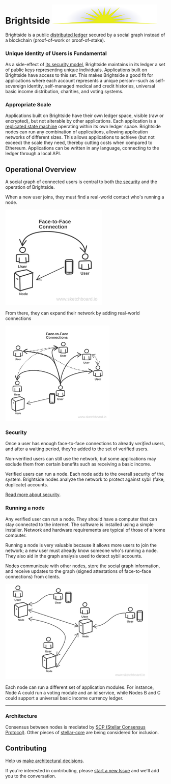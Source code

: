 # Brightside <img width="330px" src="images/brightside.svg"/>
Brightside is a public [distributed ledger](https://en.wikipedia.org/wiki/Distributed_ledger) secured by a social graph instead of a blockchain (proof-of-work or proof-of-stake).

### Unique Identity of Users is Fundamental
As a side-effect of [its security model](security.md), Brightside maintains in its ledger a set of public keys representing unique individuals.  Applications built on Brightside have access to this set.  This makes Brightside a good fit for applications where each account represents a unique person--such as self-sovereign identity, self-managed medical and credit histories, universal basic income distribution, charities, and voting systems.

### Appropriate Scale
Applications built on Brightside have their own ledger space, visible (raw or encrypted), but not alterable by other applications.  Each application is a [replicated state machine](https://en.wikipedia.org/wiki/State_machine_replication) operating within its own ledger space.  Brightside nodes can run any combination of applications, allowing application networks of different sizes.  This allows applications to achieve (but not exceed) the scale they need, thereby cutting costs when compared to Ethereum.  Applications can be written in any language, connecting to the ledger through a local API.

## Operational Overview
A social graph of connected users is central to both [the security](security.md) and the operation of Brightside.

When a new user joins, they must find a real-world contact who's running a node.
<div><img height="300px" src="images/init.svg"/></div>

From there, they can expand their network by adding real-world connections
<div><img height="300px" src="images/network-growth.svg"/></div>

### Security
Once a user has enough face-to-face connections to already *verified* users, and after a waiting period, they're added to the set of verified users.

Non-verified users can still use the network, but some applications may exclude them from certain benefits such as receiving a basic income.

Verified users can run a node. Each node adds to the overall security of the system. Brightside nodes analyze the network to protect against sybil (fake, duplicate) accounts.

[Read more about security](security.md).

### Running a node
Any verified user can run a node.  They should have a computer that can stay connected to the internet.  The software is installed using a simple installer.  Network and hardware requirements are typical of those of a home computer.

Running a node is very valuable because it allows more users to join the network; a new user must already know someone who's running a node.  They also aid in the graph analysis used to detect sybil accounts.

Nodes communicate with other nodes, store the social graph information, and receive updates to the graph (signed attestations of face-to-face connections) from clients.
<div><img height="300px" src="images/many-nodes.svg"/></div>

Each node can run a different set of application modules.  For instance, Node A could run a voting module and an id service, while Nodes B and C could support a universal basic income currency ledger.

---
### Architecture
Consensus between nodes is mediated by [SCP (Stellar Consensus Protocol)](https://www.google.com/url?sa=t&rct=j&q=&esrc=s&source=web&cd=1&cad=rja&uact=8&ved=0ahUKEwij5cvx4LbWAhWi5lQKHXGpCoAQFggtMAA&url=https%3A%2F%2Fwww.stellar.org%2Fpapers%2Fstellar-consensus-protocol.pdf&usg=AFQjCNFDrsjJtP5IbB05TRfIQqARqDCr-A).  Other pieces of [stellar-core](https://github.com/stellar/stellar-core) are being considered for inclusion.

## Contributing

Help us [make architectural decisions](architecture.md).

If you're interested in contributing, please [start a new Issue](https://github.com/adamstallard/brightside/issues) and we'll add you to the conversation.
